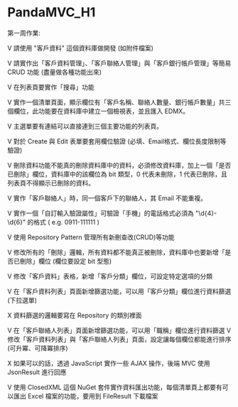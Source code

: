 # PandaMVC_H1
第一周作業:

V 請使用 "客戶資料" 這個資料庫做開發 (如附件檔案)

V 請實作出「客戶資料管理」、「客戶聯絡人管理」與「客戶銀行帳戶管理」等簡易 CRUD 功能 (盡量做各種功能出來)

V 在列表頁要實作「搜尋」功能

V 實作一個清單頁面，顯示欄位有「客戶名稱、聯絡人數量、銀行帳戶數量」共三個欄位，此功能要在資料庫中建立一個檢視表，並且匯入 EDMX。

V 主選單要有連結可以直接連到三個主要功能的列表頁。

V 對於 Create 與 Edit 表單要套用欄位驗證 (必填、Email格式、欄位長度限制等驗證)

V 刪除資料功能不能真的刪除資料庫中的資料，必須修改資料庫，加上一個「是否已刪除」欄位，資料庫中的該欄位為 bit 類型，0 代表未刪除，1 代表已刪除，且列表頁不得顯示已刪除的資料。

V 實作「客戶聯絡人」時，同一個客戶下的聯絡人，其 Email 不能重複。

V 實作一個「自訂輸入驗證屬性」可驗證「手機」的電話格式必須為 "\d{4}-\d{6}" 的格式 ( e.g. 0911-111111 )

V 使用 Repository Pattern 管理所有新刪查改(CRUD)等功能

V 修改所有的「刪除」邏輯，所有資料都不能真正被刪除，資料庫中也要新增「是否已刪除」欄位 (欄位要設定 bit 型態)

V 修改「客戶資料」表格，新增「客戶分類」欄位，可設定特定選項的分類

V 在「客戶資料列表」頁面新增篩選功能，可以用「客戶分類」欄位進行資料篩選 (下拉選單)


X 資料篩選的邏輯要寫在 Repository 的類別裡面

V 在「客戶聯絡人列表」頁面新增篩選功能，可以用「職稱」欄位進行資料篩選
V 修改「客戶資料列表」與「客戶聯絡人列表」頁面，設定讓每個欄位都能進行排序 (可升冪、可降冪排序)


X 如果可以的話，透過 JavaScript 實作一些 AJAX 操作，後端 MVC 使用 JsonResult 進行回應

V 使用 ClosedXML 這個 NuGet 套件實作資料匯出功能，每個清單頁上都要有可以匯出 Excel 檔案的功能，要用到 FileResult 下載檔案

